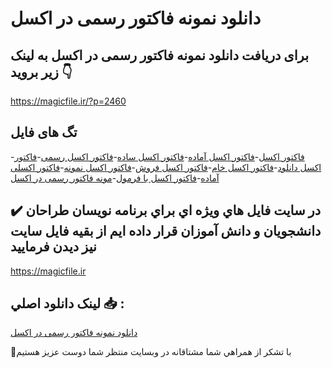 # دانلود نمونه فاکتور رسمی در اکسل

## برای دریافت دانلود نمونه فاکتور رسمی در اکسل به لینک زیر بروید 👇

https://magicfile.ir/?p=2460

## تگ های فایل

-[فاکتور اکسل](https://magicfile.ir/product/%d9%86%d9%85%d9%88%d9%86%d9%87-%d9%81%d8%a7%da%a9%d8%aa%d9%88%d8%b1-%d8%b1%d8%b3%d9%85%db%8c-%d8%af%d8%b1-%d8%a7%da%a9%d8%b3%d9%84/)-[فاکتور اکسل آماده](https://magicfile.ir/product/%d9%86%d9%85%d9%88%d9%86%d9%87-%d9%81%d8%a7%da%a9%d8%aa%d9%88%d8%b1-%d8%b1%d8%b3%d9%85%db%8c-%d8%af%d8%b1-%d8%a7%da%a9%d8%b3%d9%84/)-[فاکتور اکسل ساده](https://magicfile.ir/product/%d9%86%d9%85%d9%88%d9%86%d9%87-%d9%81%d8%a7%da%a9%d8%aa%d9%88%d8%b1-%d8%b1%d8%b3%d9%85%db%8c-%d8%af%d8%b1-%d8%a7%da%a9%d8%b3%d9%84/)-[فاکتور اکسل رسمی](https://magicfile.ir/product/%d9%86%d9%85%d9%88%d9%86%d9%87-%d9%81%d8%a7%da%a9%d8%aa%d9%88%d8%b1-%d8%b1%d8%b3%d9%85%db%8c-%d8%af%d8%b1-%d8%a7%da%a9%d8%b3%d9%84/)-[فاکتور اکسل دانلود](https://magicfile.ir/product/%d9%86%d9%85%d9%88%d9%86%d9%87-%d9%81%d8%a7%da%a9%d8%aa%d9%88%d8%b1-%d8%b1%d8%b3%d9%85%db%8c-%d8%af%d8%b1-%d8%a7%da%a9%d8%b3%d9%84/)-[فاکتور اکسل خام](https://magicfile.ir/product/%d9%86%d9%85%d9%88%d9%86%d9%87-%d9%81%d8%a7%da%a9%d8%aa%d9%88%d8%b1-%d8%b1%d8%b3%d9%85%db%8c-%d8%af%d8%b1-%d8%a7%da%a9%d8%b3%d9%84/)-[فاکتور اکسل فروش](https://magicfile.ir/product/%d9%86%d9%85%d9%88%d9%86%d9%87-%d9%81%d8%a7%da%a9%d8%aa%d9%88%d8%b1-%d8%b1%d8%b3%d9%85%db%8c-%d8%af%d8%b1-%d8%a7%da%a9%d8%b3%d9%84/)-[فاکتور اکسل نمونه](https://magicfile.ir/product/%d9%86%d9%85%d9%88%d9%86%d9%87-%d9%81%d8%a7%da%a9%d8%aa%d9%88%d8%b1-%d8%b1%d8%b3%d9%85%db%8c-%d8%af%d8%b1-%d8%a7%da%a9%d8%b3%d9%84/)-[فاکتور اکسلی آماده](https://magicfile.ir/product/%d9%86%d9%85%d9%88%d9%86%d9%87-%d9%81%d8%a7%da%a9%d8%aa%d9%88%d8%b1-%d8%b1%d8%b3%d9%85%db%8c-%d8%af%d8%b1-%d8%a7%da%a9%d8%b3%d9%84/)-[فاکتور اکسل با فرمول](https://magicfile.ir/product/%d9%86%d9%85%d9%88%d9%86%d9%87-%d9%81%d8%a7%da%a9%d8%aa%d9%88%d8%b1-%d8%b1%d8%b3%d9%85%db%8c-%d8%af%d8%b1-%d8%a7%da%a9%d8%b3%d9%84/)-[مونه فاکتور رسمی در اکسل](https://magicfile.ir/product/%d9%86%d9%85%d9%88%d9%86%d9%87-%d9%81%d8%a7%da%a9%d8%aa%d9%88%d8%b1-%d8%b1%d8%b3%d9%85%db%8c-%d8%af%d8%b1-%d8%a7%da%a9%d8%b3%d9%84/)

## ✔️ در سايت فايل هاي ويژه اي براي برنامه نويسان طراحان دانشجويان و دانش آموزان قرار داده ايم از بقيه فايل سايت نيز ديدن فرماييد

https://magicfile.ir


## لينک دانلود اصلي 📥 :

[دانلود نمونه فاکتور رسمی در اکسل](https://magicfile.ir/product/%d9%86%d9%85%d9%88%d9%86%d9%87-%d9%81%d8%a7%da%a9%d8%aa%d9%88%d8%b1-%d8%b1%d8%b3%d9%85%db%8c-%d8%af%d8%b1-%d8%a7%da%a9%d8%b3%d9%84/) 


🙏با تشکر از همراهي شما مشتاقانه در وبسایت منتظر شما دوست عزیز هستیم

